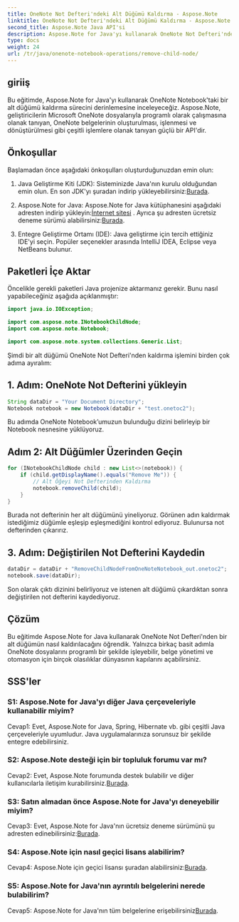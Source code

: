 ```yaml
---
title: OneNote Not Defteri'ndeki Alt Düğümü Kaldırma - Aspose.Note
linktitle: OneNote Not Defteri'ndeki Alt Düğümü Kaldırma - Aspose.Note
second_title: Aspose.Note Java API'si
description: Aspose.Note for Java'yı kullanarak OneNote Not Defteri'nden bir alt düğümü nasıl kaldıracağınızı öğrenin. Kusursuz belge işleme için adım adım kılavuzumuzu izleyin.
type: docs
weight: 24
url: /tr/java/onenote-notebook-operations/remove-child-node/
---
```

## giriiş

Bu eğitimde, Aspose.Note for Java'yı kullanarak OneNote Notebook'taki bir alt düğümü kaldırma sürecini derinlemesine inceleyeceğiz. Aspose.Note, geliştiricilerin Microsoft OneNote dosyalarıyla programlı olarak çalışmasına olanak tanıyan, OneNote belgelerinin oluşturulması, işlenmesi ve dönüştürülmesi gibi çeşitli işlemlere olanak tanıyan güçlü bir API'dir.

## Önkoşullar

Başlamadan önce aşağıdaki önkoşulları oluşturduğunuzdan emin olun:

1.  Java Geliştirme Kiti (JDK): Sisteminizde Java'nın kurulu olduğundan emin olun. En son JDK'yı şuradan indirip yükleyebilirsiniz:[Burada](https://www.oracle.com/java/technologies/javase-jdk15-downloads.html).

2.  Aspose.Note for Java: Aspose.Note for Java kütüphanesini aşağıdaki adresten indirip yükleyin:[İnternet sitesi](https://purchase.aspose.com/buy) . Ayrıca şu adresten ücretsiz deneme sürümü alabilirsiniz:[Burada](https://releases.aspose.com/).

3. Entegre Geliştirme Ortamı (IDE): Java geliştirme için tercih ettiğiniz IDE'yi seçin. Popüler seçenekler arasında IntelliJ IDEA, Eclipse veya NetBeans bulunur.

## Paketleri İçe Aktar

Öncelikle gerekli paketleri Java projenize aktarmanız gerekir. Bunu nasıl yapabileceğiniz aşağıda açıklanmıştır:

```java
import java.io.IOException;

import com.aspose.note.INotebookChildNode;
import com.aspose.note.Notebook;

import com.aspose.note.system.collections.Generic.List;
```

Şimdi bir alt düğümü OneNote Not Defteri'nden kaldırma işlemini birden çok adıma ayıralım:

## 1. Adım: OneNote Not Defterini yükleyin

```java
String dataDir = "Your Document Directory";
Notebook notebook = new Notebook(dataDir + "test.onetoc2");
```

Bu adımda OneNote Notebook’umuzun bulunduğu dizini belirleyip bir Notebook nesnesine yüklüyoruz.

## Adım 2: Alt Düğümler Üzerinden Geçin

```java
for (INotebookChildNode child : new List<>(notebook)) {
    if (child.getDisplayName().equals("Remove Me")) {
        // Alt Öğeyi Not Defterinden Kaldırma
        notebook.removeChild(child);
    }
}
```

Burada not defterinin her alt düğümünü yineliyoruz. Görünen adın kaldırmak istediğimiz düğümle eşleşip eşleşmediğini kontrol ediyoruz. Bulunursa not defterinden çıkarırız.

## 3. Adım: Değiştirilen Not Defterini Kaydedin

```java
dataDir = dataDir + "RemoveChildNodeFromOneNoteNotebook_out.onetoc2";
notebook.save(dataDir);
```

Son olarak çıktı dizinini belirliyoruz ve istenen alt düğümü çıkardıktan sonra değiştirilen not defterini kaydediyoruz.

## Çözüm

Bu eğitimde Aspose.Note for Java kullanarak OneNote Not Defteri'nden bir alt düğümün nasıl kaldırılacağını öğrendik. Yalnızca birkaç basit adımla OneNote dosyalarını programlı bir şekilde işleyebilir, belge yönetimi ve otomasyon için birçok olasılıklar dünyasının kapılarını açabilirsiniz.

## SSS'ler

### S1: Aspose.Note for Java'yı diğer Java çerçeveleriyle kullanabilir miyim?

Cevap1: Evet, Aspose.Note for Java, Spring, Hibernate vb. gibi çeşitli Java çerçeveleriyle uyumludur. Java uygulamalarınıza sorunsuz bir şekilde entegre edebilirsiniz.

### S2: Aspose.Note desteği için bir topluluk forumu var mı?

Cevap2: Evet, Aspose.Note forumunda destek bulabilir ve diğer kullanıcılarla iletişim kurabilirsiniz.[Burada](https://forum.aspose.com/c/note/28).

### S3: Satın almadan önce Aspose.Note for Java'yı deneyebilir miyim?

 Cevap3: Evet, Aspose.Note for Java'nın ücretsiz deneme sürümünü şu adresten edinebilirsiniz:[Burada](https://releases.aspose.com/).

### S4: Aspose.Note için nasıl geçici lisans alabilirim?

 Cevap4: Aspose.Note için geçici lisansı şuradan alabilirsiniz:[Burada](https://purchase.aspose.com/temporary-license/).

### S5: Aspose.Note for Java'nın ayrıntılı belgelerini nerede bulabilirim?

 Cevap5: Aspose.Note for Java'nın tüm belgelerine erişebilirsiniz[Burada](https://reference.aspose.com/note/java/).